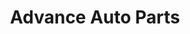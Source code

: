 ---
title: "Advance Auto Parts"
url: /miami/advance-auto-parts-biscayne-boulevard/
shop: car parts
---